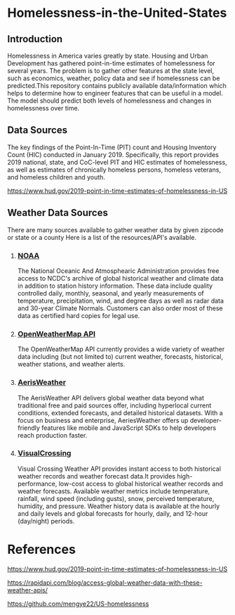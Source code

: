 # Homelessness-in-the-United-States

## Introduction
  Homelessness in America varies greatly by state.  Housing and Urban Development has gathered point-in-time estimates of homelessness for several years.  The problem is to gather other features at the state level, such as economics, weather, policy data and see if homelessness can be predicted.This repository contains publicly available data/information which helps to determine how to engineer features that can be useful in a model.  The model should predict both levels of homelessness and changes in homelessness over time.
  
## Data Sources

 The key findings of the Point-In-Time (PIT) count and Housing Inventory Count (HIC) conducted in January 2019. Specifically, this report provides 2019 national, state, and CoC-level PIT and HIC estimates of homelessness, as well as estimates of chronically homeless persons, homeless veterans, and homeless children and youth.
 
 https://www.hud.gov/2019-point-in-time-estimates-of-homelessness-in-US
 
 ## Weather Data Sources
 
  There are many sources available to gather weather data by given zipcode or state or a county Here is a list of the resources/API's available.
  
  
1. ### [NOAA](https://www.ncdc.noaa.gov/cdo-web/search)
    
    The National Oceanic And Atmosphearic Administration provides free access to NCDC's archive of global historical weather and climate data in addition to station history information. These data include quality controlled daily, monthly, seasonal, and yearly measurements of temperature, precipitation, wind, and degree days as well as radar data and 30-year Climate Normals. Customers can also order most of these data as certified hard copies for legal use.
    
2. ### [OpenWeatherMap API](https://openweathermap.org/)

   The OpenWeatherMap API currently provides a wide variety of weather data including (but not limited to) current weather, forecasts, historical, weather stations, and weather alerts.
  
3. ### [AerisWeather](https://www.aerisweather.com/develop/api/)

   The AerisWeather API delivers global weather data beyond what traditional free and paid sources offer, including hyperlocal current conditions, extended forecasts, and detailed historical datasets. With a focus on business and enterprise, AeriesWeather offers up developer-friendly features like mobile and JavaScript SDKs to help developers reach production faster.
  
4. ### [VisualCrossing](https://www.visualcrossing.com/)

   Visual Crossing Weather API provides instant access to both historical weather records and weather forecast data.It provides high-performance, low-cost access to global historical weather records and weather forecasts. Available weather metrics include temperature, rainfall, wind speed (including gusts), snow, perceived temperature, humidity, and pressure. Weather history data is available at the hourly and daily levels and global forecasts for hourly, daily, and 12-hour (day/night) periods.
  
# References

https://www.hud.gov/2019-point-in-time-estimates-of-homelessness-in-US

https://rapidapi.com/blog/access-global-weather-data-with-these-weather-apis/

https://github.com/mengye22/US-homelessness
